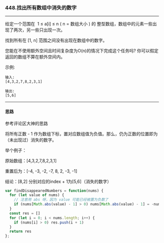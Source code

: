 ### 448.找出所有数组中消失的数字

---

给定一个范围在  1 ≤ a[i] ≤ n ( n = 数组大小 ) 的 整型数组，数组中的元素一些出现了两次，另一些只出现一次。

找到所有在 [1, n] 范围之间没有出现在数组中的数字。

您能在不使用额外空间且时间复杂度为O(n)的情况下完成这个任务吗? 你可以假定返回的数组不算在额外空间内。

示例:
```
输入:
[4,3,2,7,8,2,3,1]

输出:
[5,6]
```
---

#### 思路

参考评论区大神的思路

将所有正数 - 1 作为数组下标，置对应数组值为负值。那么，仍为正数的位置即为（未出现过）消失的数字。

举个例子：

原始数组：[4,3,2,7,8,2,3,1]

重置后为：[-4, -3, -2, -7, 8, 2, -3, -1]

结论：[8,2] 分别对应的index + 1为[5,6]（消失的数字）

``` js
var findDisappearedNumbers = function(nums) {
  for (let value of nums) {
    // 注意用 abs 呀，因为 value 可能已经被置为负数了
    if (nums[Math.abs(value) - 1] > 0) nums[Math.abs(value) - 1] = -nums[Math.abs(value) - 1]
  }
  const res = []
  for (let i = 0; i < nums.length; i++) {
    if (nums[i] > 0) res.push(i + 1)
  }
  return res
};
```
